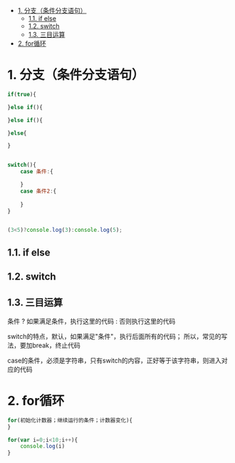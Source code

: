 <!-- TOC -->

- [1. 分支（条件分支语句）](#1-分支条件分支语句)
    - [1.1. if else](#11-if-else)
    - [1.2. switch](#12-switch)
    - [1.3. 三目运算](#13-三目运算)
- [2. for循环](#2-for循环)

<!-- /TOC -->
# 1. 分支（条件分支语句）

```js
if(true){

}else if(){

}else if(){

}else{

}


switch(){
    case 条件:{

    }
    case 条件2:{
        
    }
}


(3<5)?console.log(3):console.log(5);
```
## 1.1. if else
## 1.2. switch
## 1.3. 三目运算
条件 ? 如果满足条件，执行这里的代码 : 否则执行这里的代码

switch的特点，默认，如果满足"条件"，执行后面所有的代码；
所以，常见的写法，要加break，终止代码

case的条件，必须是字符串，只有switch的内容，正好等于该字符串，则进入对应的代码

# 2. for循环
```js
for(初始化计数器；继续运行的条件；计数器变化){
}

for(var i=0;i<10;i++){
    console.log(i)
}
```